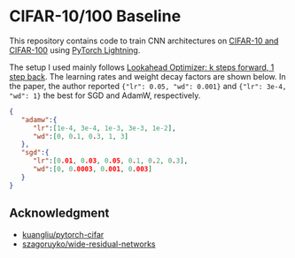 # CIFAR-10/100 Baseline

This repository contains code to train CNN architectures on [CIFAR-10 and CIFAR-100](https://www.cs.toronto.edu/~kriz/cifar.html) using [PyTorch Lightning](https://www.pytorchlightning.ai/).

The setup I used mainly follows [Lookahead Optimizer: k steps forward, 1 step back](https://arxiv.org/abs/1907.08610). The learning rates and weight decay factors are shown below. In the paper, the author reported `{"lr": 0.05, "wd": 0.001}` and `{"lr": 3e-4, "wd": 1}` the best for SGD and AdamW, respectively.

```json
{
   "adamw":{
      "lr":[1e-4, 3e-4, 1e-3, 3e-3, 1e-2],
      "wd":[0, 0.1, 0.3, 1, 3]
   },
   "sgd":{
      "lr":[0.01, 0.03, 0.05, 0.1, 0.2, 0.3],
      "wd":[0, 0.0003, 0.001, 0.003]
   }
}
```

## Acknowledgment

- [kuangliu/pytorch-cifar](https://github.com/kuangliu/pytorch-cifar)
- [szagoruyko/wide-residual-networks](https://github.com/szagoruyko/wide-residual-networks)
